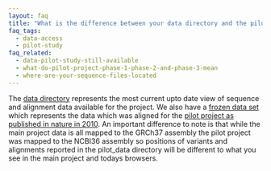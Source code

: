 ```yaml
---
layout: faq
title: "What is the difference between your data directory and the pilot_data/data directory?"
faq_tags:
  - data-access
  - pilot-study
faq_related:
  - data-pilot-study-still-available
  - what-do-pilot-project-phase-1-phase-2-and-phase-3-mean
  - where-are-your-sequence-files-located
---
```


The [data directory](ftp://ftp.1000genomes.ebi.ac.uk/vol1/ftp/data/) represents the most current upto date view of sequence and alignment data available for the project. We also have a [frozen data set](ftp://ftp.1000genomes.ebi.ac.uk/vol1/ftp/pilot_data/data/) which represents the data which was aligned for the [pilot project as published in nature in 2010](http://www.nature.com/nature/journal/v467/n7319/full/nature09534.html). An important difference to note is that while the main project data is all mapped to the GRCh37 assembly the pilot project was mapped to the NCBI36 assembly so positions of variants and alignments reported in the pilot_data directory will be different to what you see in the main project and todays browsers.
